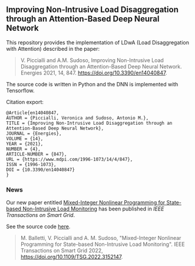 ## Improving Non-Intrusive Load Disaggregation through an Attention-Based Deep Neural Network

This repository provides the implementation of LDwA (Load Disaggregation with Attention) described in the paper:

> V. Piccialli and A.M. Sudoso, Improving Non-Intrusive Load Disaggregation through an Attention-Based Deep Neural Network. 
> Energies 2021, 14, 847. https://doi.org/10.3390/en14040847.

The source code is written in Python and the DNN is implemented with Tensorflow.

Citation export:

```
@Article{en14040847,
AUTHOR = {Piccialli, Veronica and Sudoso, Antonio M.},
TITLE = {Improving Non-Intrusive Load Disaggregation through an Attention-Based Deep Neural Network},
JOURNAL = {Energies},
VOLUME = {14},
YEAR = {2021},
NUMBER = {4},
ARTICLE-NUMBER = {847},
URL = {https://www.mdpi.com/1996-1073/14/4/847},
ISSN = {1996-1073},
DOI = {10.3390/en14040847}
}
```

### News

Our new paper entitled [Mixed-Integer Nonlinear Programming for State-based Non-Intrusive Load Monitoring](https://ieeexplore.ieee.org/document/9714495) has been published in *IEEE Transactions on Smart Grid*. 

See the source code [here](https://github.com/antoniosudoso/nilm-bqp/).

> M. Balletti, V. Piccialli and A. M. Sudoso, "Mixed-Integer Nonlinear Programming for State-based Non-Intrusive Load Monitoring". 
> IEEE Transactions on Smart Grid 2022, https://doi.org/10.1109/TSG.2022.3152147.
